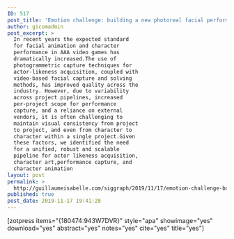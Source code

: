 ```yaml
---
ID: 517
post_title: 'Emotion challenge: building a new photoreal facial performance pipeline for games'
author: gicomadmin
post_excerpt: >
  In recent years the expected standard
  for facial animation and character
  performance in AAA video games has
  dramatically increased.The use of
  photogrammetric capture techniques for
  actor-likeness acquisition, coupled with
  video-based facial capture and solving
  methods, has improved quality across the
  industry. However, due to variability
  across project pipelines, increased
  per-project scope for performance
  capture, and a reliance on external
  vendors, it is often challenging to
  maintain visual consistency from project
  to project, and even from character to
  character within a single project.Given
  these factors, we identified the need
  for a unified, robust and scalable
  pipeline for actor likeness acquisition,
  character art,performance capture, and
  character animation
layout: post
permalink: >
  http://guillaumeisabelle.com/siggraph/2019/11/17/emotion-challenge-building-a-new-photoreal-facial-performance-pipeline-for-games/
published: true
post_date: 2019-11-17 19:41:28
---
```

<!-- wp:paragraph -->



<!-- /wp:paragraph -->

<!-- wp:paragraph -->

[zotpress items="{180474:943W7DVR}" style="apa" showimage="yes" download="yes" abstract="yes" notes="yes" cite="yes" title="yes"]

<!-- /wp:paragraph -->